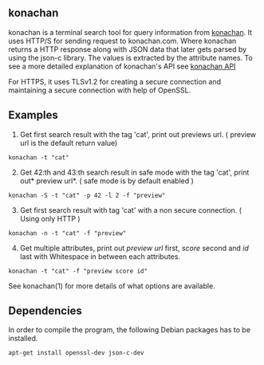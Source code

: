konachan
----

konachan is a terminal search tool for query information from [konachan](https://konachan.net).
It uses HTTP/S for sending request to konachan.com. Where konachan returns
a HTTP response along with JSON data that later gets parsed by using the json-c library. The values is extracted by the attribute names.
To see a more detailed explanation of konachan's API see [konachan API](https://konachan.com/help/api) 

For HTTPS, it uses TLSv1.2 for creating a secure connection and maintaining a secure connection with help of OpenSSL. 


Examples
------
1. Get first search result with the tag 'cat', print out previews url. ( preview url is the default return value)
```
konachan -t "cat"
```

2. Get 42:th and 43:th search result in safe mode with the tag 'cat', print out* preview url*. ( safe mode is by default enabled )
```
konachan -S -t "cat" -p 42 -l 2 -f "preview"
```

3. Get first search result with tag 'cat' with a non secure connection. ( Using only HTTP )
```
konachan -n -t "cat" -f "preview"
```

4. Get multiple attributes, print out *preview url* first, *score* second and *id* last with Whitespace in between each attributes.
```
konachan -t "cat" -f "preview score id"
```

See konachan(1) for more details of what options are available.

Dependencies
---------
In order to compile the program, the following Debian packages has to be installed.
```
apt-get install openssl-dev json-c-dev
```
